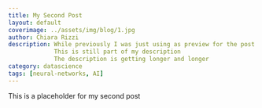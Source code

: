 ```yaml
---
title: My Second Post
layout: default
coverimage: ../assets/img/blog/1.jpg
author: Chiara Rizzi
description: While previously I was just using as preview for the post the first words of the post, now I'm adding the possibility of a description
             This is still part of my description
             The description is getting longer and longer
category: datascience
tags: [neural-networks, AI]
---
```


This is a placeholder for my second post